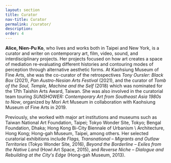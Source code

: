 ```yaml
---
layout: section
title: Curator
nav-title: Curator
permalink: /curator/
description:
order: 4
---
```


**Alice, Nien-Pu Ko**, who lives and works both in Taipei and New York, is a curator and writer on contemporary art, film, video, sound, and interdisciplinary projects. Her projects focused on how art creates a space of mediation re-evaluating different histories and contouring modes of perception through alternative aesthetic forms. At Kaohsiung Museum of Fine Arts, she was the co-curator of the retrospectives _Tony Oursler: Black Box_ (2021), _Pan Austro-Nesian Arts Festival_ (2021), and the curator of _Tomb of the Soul, Temple, Machine and the Self_ (2018) which was nominated for the 17th Taishin Arts Award, Taiwan. She was also involved in the curatorial team touring _SUNSHOWER: Contemporary Art from Southeast Asia 1980s to Now_, organized by Mori Art Museum in collaboration with Kaohsiung Museum of Fine Arts in 2019.

Previously, she worked with major art institutions and museums such as Taiwan National Art Foundation, Taipei; Tokyo Wonder Site, Tokyo; Bengal Foundation, Dhaka; Hong Kong Bi-City Biennale of Urbanism \ Architecture, Hong Kong; Hong-gah Museum, Taipei, among others. Her selected curatorial exhibitions include _Flags, Transnational – Migrants and Outlaw Territories_ (Tokyo Wonder Site, 2016), _Beyond the Borderline – Exiles from the Native Land_ (Howl Art Space, 2015), and _Reverse Niche – Dialogue and Rebuilding at the City_’_s Edge_ (Hong-gah Museum, 2013).
